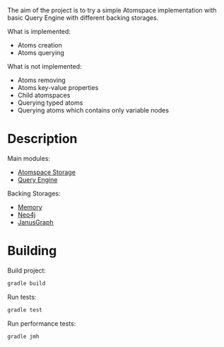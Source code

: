 
The aim of the project is to try a simple Atomspace implementation with basic Query Engine
with different backing storages.

What is implemented:
* Atoms creation
* Atoms querying

What is not implemented:
* Atoms removing
* Atoms key-value properties
* Child atomspaces
* Querying typed atoms
* Querying atoms which contains only variable nodes

# Description

Main modules:
* [Atomspace Storage](src/main/java/atomspace/storage)
* [Query Engine](src/main/java/atomspace/query)

Backing Storages:
* [Memory](src/main/java/atomspace/storage/memory)
* [Neo4j](src/main/java/atomspace/storage/neo4j)
* [JanusGraph](src/main/java/atomspace/storage/janusgraph)

# Building

Build project:
```bash
gradle build
```

Run tests:
```bash
gradle test
```
Run performance tests:
```bash
gradle jmh
```
